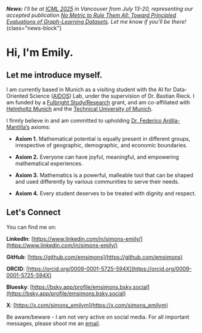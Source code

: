 ***News:*** *I'll be at [ICML 2025](https://icml.cc/) in Vancouver from July 13-20, representing our accepted publication [No Metric to Rule Them All: Toward Principled Evaluations of Graph-Learning Datasets](https://doi.org/10.48550/arXiv.2502.02379). Let me know if you'll be there!*
{class="news-block"}

# Hi, I'm Emily.

## Let me introduce myself. 

I am currently based in Munich as a visiting student with the AI for Data-Oriented Science ([AIDOS](https://aidos.group/)) Lab, under the supervision of Dr. Bastian Rieck. I am funded by a [Fulbright Study/Research](https://us.fulbrightonline.org/) grant, and am co-affiliated with [Helmholtz Munich](https://www.helmholtz-munich.de/) and the [Technical University of Munich](https://www.tum.de/).


I firmly believe in and am committed to upholding [Dr. Federico Ardila-Mantilla’s](https://fardila.com/) axioms:

* **Axiom 1.** Mathematical potential is equally present in different groups, irrespective of geographic, demographic, and economic boundaries.

* **Axiom 2.** Everyone can have joyful, meaningful, and empowering mathematical experiences.

* **Axiom 3.** Mathematics is a powerful, malleable tool that can be shaped and used differently by various communities to serve their needs.

* **Axiom 4.** Every student deserves to be treated with dignity and respect.

## Let's Connect

You can find me on:

**LinkedIn**: [https://www.linkedin.com/in/simons-emily/](https://www.linkedin.com/in/simons-emily/)

**GitHub**: [https://github.com/emsimons](https://github.com/emsimons)

**ORCID**: [https://orcid.org/0009-0001-5725-594X](https://orcid.org/0009-0001-5725-594X)

**Bluesky**: [https://bsky.app/profile/emsimons.bsky.social](https://bsky.app/profile/emsimons.bsky.social)

**X**: [https://x.com/simons_emilym](https://x.com/simons_emilym)

Be aware/beware - I am not very active on social media. For all important messages, please shoot me an [email](mailto:emsimons4@gmail.com).